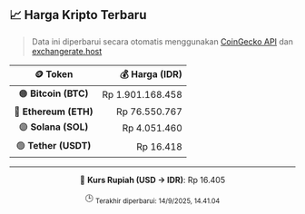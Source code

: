 

<!-- HARGA_KRIPTO -->
## 📈 Harga Kripto Terbaru

> Data ini diperbarui secara otomatis menggunakan [CoinGecko API](https://www.coingecko.com/) dan [exchangerate.host](https://exchangerate.host/)

<div align="center">

| 🪙 Token | 💰 Harga (IDR) |
|:------:|---------------:|
| 🟠 **Bitcoin (BTC)**   | Rp 1.901.168.458 |
| 🔵 **Ethereum (ETH)**  | Rp 76.550.767 |
| 🟣 **Solana (SOL)**    | Rp 4.051.460 |
| 🟢 **Tether (USDT)**   | Rp 16.418 |

---

💱 **Kurs Rupiah (USD → IDR)**: Rp 16.405

🕒 <sub>Terakhir diperbarui: 14/9/2025, 14.41.04</sub>

</div>
<!-- /HARGA_KRIPTO -->